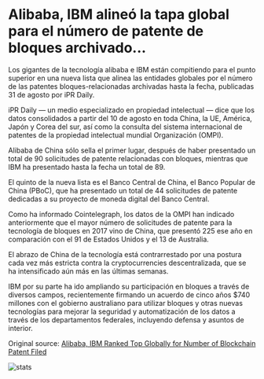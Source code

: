 # Alibaba, IBM alineó la tapa global para el número de patente de bloques archivado...

Los gigantes de la tecnología alibaba e IBM están compitiendo para el punto superior en una nueva lista que alinea las entidades globales por el número de las patentes bloques-relacionadas archivadas hasta la fecha, publicadas 31 de agosto por iPR Daily.

iPR Daily — un medio especializado en propiedad intelectual — dice que los datos consolidados a partir del 10 de agosto en toda China, la UE, América, Japón y Corea del sur, así como la consulta del sistema internacional de patentes de la propiedad intelectual mundial Organización (OMPI).

Alibaba de China sólo sella el primer lugar, después de haber presentado un total de 90 solicitudes de patente relacionadas con bloques, mientras que IBM ha presentado hasta la fecha un total de 89.

El quinto de la nueva lista es el Banco Central de China, el Banco Popular de China (PBoC), que ha presentado un total de 44 solicitudes de patente dedicadas a su proyecto de moneda digital del Banco Central.

Como ha informado Cointelegraph, los datos de la OMPI han indicado anteriormente que el mayor número de solicitudes de patente para la tecnología de bloques en 2017 vino de China, que presentó 225 ese año en comparación con el 91 de Estados Unidos y el 13 de Australia.

El abrazo de China de la tecnología está contrarrestado por una postura cada vez más estricta contra la cryptocurrencies descentralizada, que se ha intensificado aún más en las últimas semanas.

IBM por su parte ha ido ampliando su participación en bloques a través de diversos campos, recientemente firmando un acuerdo de cinco años $740 millones con el gobierno australiano para utilizar bloques y otras nuevas tecnologías para mejorar la seguridad y automatización de los datos a través de los departamentos federales, incluyendo defensa y asuntos de interior.

Original source: [Alibaba, IBM Ranked Top Globally for Number of Blockchain Patent Filed](https://cointelegraph.com/news/alibaba-ibm-ranked-top-globally-for-number-of-blockchain-patent-filed)

![stats](https://c.statcounter.com/11760860/0/a89fa40b/1/ "stats")